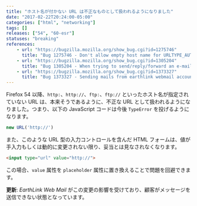 ```yaml
---
title: "ホスト名が付かない URL は不正なものとして扱われるようになりました"
date: "2017-02-22T20:24:00-05:00"
categories: ["html", "networking"]
tags: []
releases: ["54", "60-esr"]
statuses: "breaking"
references:
    - url: "https://bugzilla.mozilla.org/show_bug.cgi?id=1275746"
      title: "Bug 1275746 - Don't allow empty host name for URLTYPE_AUTHORITY URLs"
    - url: "https://bugzilla.mozilla.org/show_bug.cgi?id=1305204"
      title: "Bug 1305204 - When trying to send/reply/forward an e-mail on webmail.earthlink.net I get a message \"Please enter a URL\""
    - url: "https://bugzilla.mozilla.org/show_bug.cgi?id=1373327"
      title: "Bug 1373327 - Sending mails from earthlink webmail account stopped working in Firefox 54"
---
```

Firefox 54 以降、`http:`、`http://`、`ftp:`、`ftp://` といったホスト名が指定されていない URL は、本来そうであるように、不正な URL として扱われるようになりました。つまり、以下の JavaScript コードは今後 `TypeError` を投げるようになります。

```js
new URL('http://')
```

また、このような URL 型の入力コントロールを含んだ HTML フォームは、値が手入力もしくは動的に変更されない限り、妥当とは見なされなくなります。

```html
<input type="url" value="http://">
```

この場合、`value` 属性を `placeholder` 属性に置き換えることで問題を回避できます。

**更新**: *EarthLink Web Mail* がこの変更の影響を受けており、顧客がメッセージを送信できない状態となっています。

